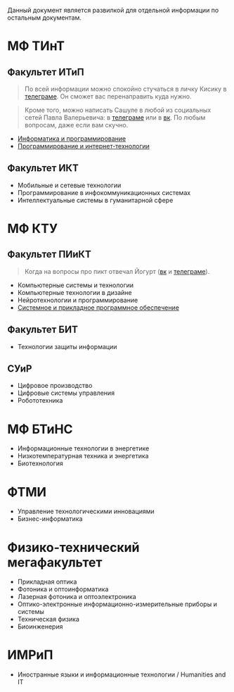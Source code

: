 Данный документ является развилкой для отдельной информации по остальным документам.
# МФ ТИнТ
## Факультет ИТиП
> По всей информации можно спокойно стучаться в личку Кисику в [телеграме](https://t.me/FrediKats). Он сможет вас перенаправить куда нужно.

> Кроме того, можно написать Сашуле в любой из социальных сетей Павла Валерьевича: в [телеграме](https://tele.click/trall) или в [вк](https://vk.com/memesdotcom). По любым вопросам, даже если вам скучно.

- [Информатика и программирование](tint/ct.md)
- [Программирование и интернет-технологии](tint/is.md)

## Факультет ИКТ
- Мобильные и сетевые технологии
- Программирование в инфокоммуникационных системах
- Интеллектуальные системы в гуманитарной сфере

# МФ КТУ

## Факультет ПИиКТ

> Когда на вопросы про пикт отвечал Йогурт ([вк](https://vk.com/YogurtTheHorse) и [телеграме](https://tele.click/YogurtTheHorse)).

- Компьютерные системы и технологии
- Компьютерные технологии в дизайне
- Нейротехнологии и программирование
- [Системное и прикладное программное обеспечение](ktu/sppo.md)

## Факультет БИТ

- Технологии защиты информации

## СУиР

- Цифровое производство
- Цифровые системы управления
- Робототехника

# МФ БТиНС

- Информационные технологии в энергетике
- Низкотемпературная техника и энергетика
- Биотехнология

# ФТМИ

- Управление технологическими инновациями
- Бизнес-информатика

# Физико-технический мегафакультет

- Прикладная оптика
- Фотоника и оптоинформатика
- Лазерная фотоника и оптоэлектроника
- Оптико-электронные информационно-измерительные приборы и системы
- Техническая физика
- Биоинженерия

# ИМРиП

- Иностранные языки и информационные технологии / Humanities and IT
